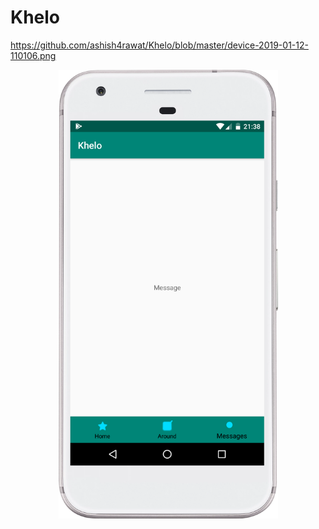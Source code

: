 # Khelo

https://github.com/ashish4rawat/Khelo/blob/master/device-2019-01-12-110106.png



<p align="center">
  <img src="https://github.com/ashish4rawat/Khelo/blob/master/device-2019-01-14-213816.png" width="351" title="hover text">
</p>
